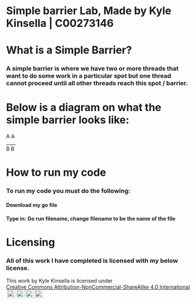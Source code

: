 # Simple barrier Lab, Made by Kyle Kinsella | C00273146

# What is a Simple Barrier?
### A simple barrier is where we have two or more threads that want to do some work in a particular spot but one thread cannot proceed until all other threads reach this spot / barrier.

# Below is a diagram on what the simple barrier looks like:
A A<br>____<br>
B B 

# How to run my code
### To run my code you must do the following:
#### Download my go file
#### Type in: Go run filename, change filename to be the name of the file

# Licensing
### All of this work I have completed is licensed with my below license.
 <p xmlns:cc="http://creativecommons.org/ns#" >This work by <span property="cc:attributionName">Kyle Kinsella</span> is licensed under <a href="https://creativecommons.org/licenses/by-nc-sa/4.0/?ref=chooser-v1" target="_blank" rel="license noopener noreferrer" style="display:inline-block;">Creative Commons Attribution-NonCommercial-ShareAlike 4.0 International<img style="height:22px!important;margin-left:3px;vertical-align:text-bottom;" src="https://mirrors.creativecommons.org/presskit/icons/cc.svg?ref=chooser-v1" alt=""><img style="height:22px!important;margin-left:3px;vertical-align:text-bottom;" src="https://mirrors.creativecommons.org/presskit/icons/by.svg?ref=chooser-v1" alt=""><img style="height:22px!important;margin-left:3px;vertical-align:text-bottom;" src="https://mirrors.creativecommons.org/presskit/icons/nc.svg?ref=chooser-v1" alt=""><img style="height:22px!important;margin-left:3px;vertical-align:text-bottom;" src="https://mirrors.creativecommons.org/presskit/icons/sa.svg?ref=chooser-v1" alt=""></a></p> 